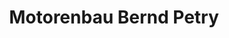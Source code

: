 ---
title: "Motorenbau Bernd Petry"
url: /neunkirchen/motorenbau-bernd-petry/
shop: Autowerkstatt
---
